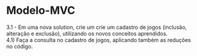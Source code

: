 # Modelo-MVC
3.1  - Em uma nova solution, crie um crie um cadastro de jogos (inclusão, alteração e exclusão), utilizando os novos 
conceitos aprendidos.  
4.1) Faça a consulta no cadastro de jogos, aplicando também as reduções no código.  

